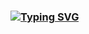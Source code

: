 ### [![Typing SVG](https://readme-typing-svg.herokuapp.com?color=%2336BCF7&lines=Привет+меня+зовут+Елена+,+я+изучаю+Data+science)](https://git.io/typing-svg)

<!--
**elena-ts/elena-ts** is a ✨ _special_ ✨ repository because its `README.md` (this file) appears on your GitHub profile.

Here are some ideas to get you started:

- 🔭 I’m currently working on ...
- 🌱 I’m currently learning ...
- 👯 I’m looking to collaborate on ...
- 🤔 I’m looking for help with ...
- 💬 Ask me about ...
- 📫 How to reach me: ...
- 😄 Pronouns: ...
- ⚡ Fun fact: ...
-->
